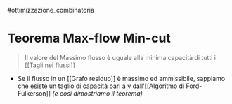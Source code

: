 #ottimizzazione_combinatoria 
# Teorema Max-flow Min-cut

> Il valore del Massimo flusso è uguale alla minima capacità di tutti i [[Tagli nei flussi]]

-  Se il flusso in un [[Grafo residuo]] è massimo ed ammissibile, sappiamo che esiste un taglio di capacità pari a v dall'[[Algoritmo di Ford-Fulkerson]] *(e così dimostriamo il teorema)* 


